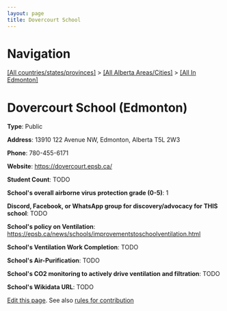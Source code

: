 ```yaml
---
layout: page
title: Dovercourt School
---
```

# Navigation

[[All countries/states/provinces]](../../..) > [[All Alberta Areas/Cities]](../..) > [[All In Edmonton]](..)

# Dovercourt School (Edmonton)

**Type**: Public

**Address**: 13910 122 Avenue NW, Edmonton, Alberta T5L 2W3

**Phone**: 780-455-6171

**Website**: <https://dovercourt.epsb.ca/>

**Student Count**: TODO

**School's overall airborne virus protection grade (0-5)**: 1

**Discord, Facebook, or WhatsApp group for discovery/advocacy for THIS school**: TODO

**School's policy on Ventilation**: <https://epsb.ca/news/schools/improvementstoschoolventilation.html>

**School's Ventilation Work Completion**: TODO

**School's Air-Purification**: TODO

**School's CO2 monitoring to actively drive ventilation and filtration**: TODO

**School's Wikidata URL**: TODO


[Edit this page](https://github.com/ventilate-schools/AB/edit/main/./Edmonton/Dovercourt_School.md). See also [rules for contribution](../../../contribution-rules/)